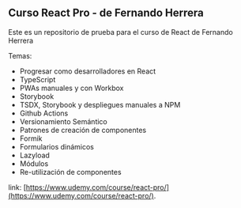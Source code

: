 ## Curso React Pro - de Fernando Herrera
Este es un repositorio de prueba para el curso de React de Fernando Herrera

Temas:
- Progresar como desarrolladores en React
- TypeScript
- PWAs manuales y con Workbox
- Storybook
- TSDX, Storybook y despliegues manuales a NPM
- Github Actions
- Versionamiento Semántico
- Patrones de creación de componentes
- Formik
- Formularios dinámicos
- Lazyload
- Módulos
- Re-utilización de componentes

link: [https://www.udemy.com/course/react-pro/](https://www.udemy.com/course/react-pro/).
